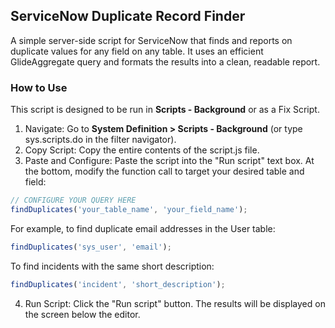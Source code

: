 ## ServiceNow Duplicate Record Finder
A simple server-side script for ServiceNow that finds and reports on duplicate values for any field on any table. It uses an efficient GlideAggregate query and formats the results into a clean, readable report.

### How to Use
This script is designed to be run in **Scripts - Background** or as a Fix Script.
1. Navigate: Go to **System Definition > Scripts - Background** (or type sys.scripts.do in the filter navigator).
2. Copy Script: Copy the entire contents of the script.js file.
3. Paste and Configure: Paste the script into the "Run script" text box. At the bottom, modify the function call to target your desired table and field:
  ```js
  // CONFIGURE YOUR QUERY HERE
  findDuplicates('your_table_name', 'your_field_name');
  ```
  For example, to find duplicate email addresses in the User table:
  ```js
  findDuplicates('sys_user', 'email');
  ```
  To find incidents with the same short description:
  ```js
  findDuplicates('incident', 'short_description');
  ```


4. Run Script: Click the "Run script" button. The results will be displayed on the screen below the editor.


